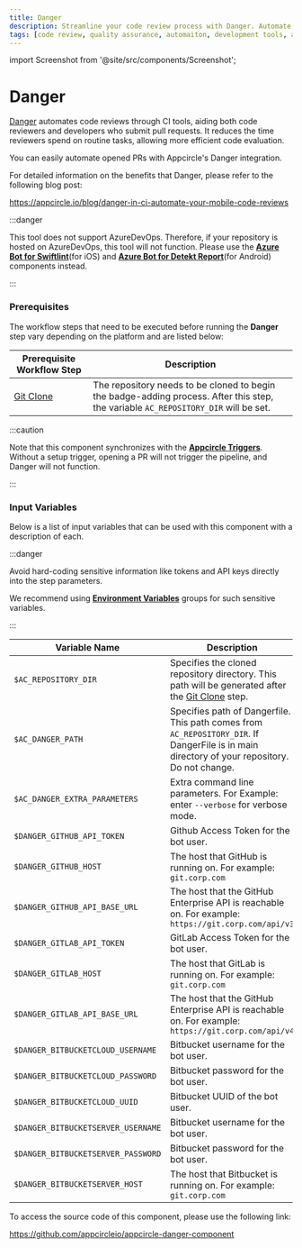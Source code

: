 ```yaml
---
title: Danger
description: Streamline your code review process with Danger. Automate checks and enforce code standards pre-merge to maintain high-quality software.
tags: [code review, quality assurance, automaiton, development tools, appcircle, mobile ci/cd]
---
```


import Screenshot from '@site/src/components/Screenshot';

# Danger

[Danger](https://danger.systems/ruby/) automates code reviews through CI tools, aiding both code reviewers and developers who submit pull requests. It reduces the time reviewers spend on routine tasks, allowing more efficient code evaluation.

You can easily automate opened PRs with Appcircle's Danger integration.

For detailed information on the benefits that Danger, please refer to the following blog post:

https://appcircle.io/blog/danger-in-ci-automate-your-mobile-code-reviews

:::danger

This tool does not support AzureDevOps. Therefore, if your repository is hosted on AzureDevOps, this tool will not function. Please use the [**Azure Bot for Swiftlint**](/workflows/ios-specific-workflow-steps/azure-bot-for-swiftlint)(for iOS) and [**Azure Bot for Detekt Report**](/workflows/android-specific-workflow-steps/azure-bot-for-detekt-report)(for Android) components instead.

:::

### Prerequisites

The workflow steps that need to be executed before running the **Danger** step vary depending on the platform and are listed below:

| Prerequisite Workflow Step                              | Description                                                                                                                         |
| ------------------------------------------------------- | ----------------------------------------------------------------------------------------------------------------------------------- |
| [Git Clone](/workflows/common-workflow-steps/git-clone) | The repository needs to be cloned to begin the badge-adding process. After this step, the variable `AC_REPOSITORY_DIR` will be set. |

:::caution

Note that this component synchronizes with the [**Appcircle Triggers**](/build/build-process-management/build-manually-or-with-triggers/#managing-triggers-for-builds). Without a setup trigger, opening a PR will not trigger the pipeline, and Danger will not function.

:::

<Screenshot url='https://cdn.appcircle.io/docs/assets/BE3062-dangerOrder.png' />

### Input Variables

Below is a list of input variables that can be used with this component with a description of each.

<Screenshot url='https://cdn.appcircle.io/docs/assets/BE3062-dangerInput.png' />

:::danger

Avoid hard-coding sensitive information like tokens and API keys directly into the step parameters.

We recommend using [**Environment Variables**](/environment-variables/managing-variables) groups for such sensitive variables.

:::

| Variable Name                      | Description                                                                                                                                    | Status   |
| ---------------------------------- | ---------------------------------------------------------------------------------------------------------------------------------------------- | -------- |
| `$AC_REPOSITORY_DIR`               | Specifies the cloned repository directory. This path will be generated after the [Git Clone](/workflows/common-workflow-steps/git-clone) step. | Required |
| `$AC_DANGER_PATH`                  | Specifies path of Dangerfile. This path comes from `AC_REPOSITORY_DIR`. If DangerFile is in main directory of your repository. Do not change.  | Required |
| `$AC_DANGER_EXTRA_PARAMETERS`      | Extra command line parameters. For Example: enter `--verbose` for verbose mode.                                                                | Optional |
| `$DANGER_GITHUB_API_TOKEN`         | Github Access Token for the bot user.                                                                                                          | Optional |
| `$DANGER_GITHUB_HOST`              | The host that GitHub is running on. For example: `git.corp.com`                                                                                | Optional |
| `$DANGER_GITHUB_API_BASE_URL`      | The host that the GitHub Enterprise API is reachable on. For example: `https://git.corp.com/api/v3`                                            | Optional |
| `$DANGER_GITLAB_API_TOKEN`         | GitLab Access Token for the bot user.                                                                                                          | Optional |
| `$DANGER_GITLAB_HOST`              | The host that GitLab is running on. For example: `git.corp.com`                                                                                | Optional |
| `$DANGER_GITLAB_API_BASE_URL`      | The host that the GitHub Enterprise API is reachable on. For example: `https://git.corp.com/api/v4`                                            | Optional |
| `$DANGER_BITBUCKETCLOUD_USERNAME`  | Bitbucket username for the bot user.                                                                                                           | Optional |
| `$DANGER_BITBUCKETCLOUD_PASSWORD`  | Bitbucket password for the bot user.                                                                                                           | Optional |
| `$DANGER_BITBUCKETCLOUD_UUID`      | Bitbucket UUID of the bot user.                                                                                                                | Optional |
| `$DANGER_BITBUCKETSERVER_USERNAME` | Bitbucket username for the bot user.                                                                                                           | Optional |
| `$DANGER_BITBUCKETSERVER_PASSWORD` | Bitbucket password for the bot user.                                                                                                           | Optional |
| `$DANGER_BITBUCKETSERVER_HOST`     | The host that Bitbucket is running on. For example: `git.corp.com`                                                                             | Optional |

To access the source code of this component, please use the following link:

https://github.com/appcircleio/appcircle-danger-component

